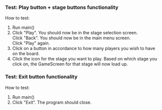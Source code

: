 ### Test: Play button + stage buttons functionality
How to test:
1. Run main()
2. Click "Play". You should now be in the stage selection screen. <br>
   Click "Back". You should now be in the main menu screen. <br>
   Click "Play" again.
3. Click on a button in accordance to how many players you wish to have on the board.<br>
4. Click the icon for the stage you want to play. Based on which stage you click on, the GameScreen for that stage will 
now load up.

### Test: Exit button functionality
How to test:
1. Run main()
2. Click "Exit". The program should close.
